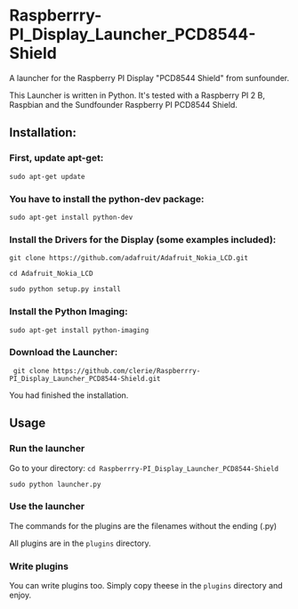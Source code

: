 # Raspberrry-PI_Display_Launcher_PCD8544-Shield
A launcher for the Raspberry PI Display "PCD8544 Shield" from sunfounder.

This Launcher is written in Python.
It's tested with a Raspberry PI 2 B, Raspbian and the Sundfounder Raspberry PI PCD8544 Shield.

## Installation:

### First, update apt-get:

``` sudo apt-get update ```

### You have to install the python-dev package:

``` sudo apt-get install python-dev ```

### Install the Drivers for the Display (some examples included):

``` git clone https://github.com/adafruit/Adafruit_Nokia_LCD.git ```

``` cd Adafruit_Nokia_LCD ```

``` sudo python setup.py install ```

### Install the Python Imaging:
 
``` sudo apt-get install python-imaging ```

### Download the Launcher:

``` git clone https://github.com/clerie/Raspberrry-PI_Display_Launcher_PCD8544-Shield.git```

You had finished the installation.

## Usage

### Run the launcher

Go to your directory:
``` cd Raspberrry-PI_Display_Launcher_PCD8544-Shield ```

``` sudo python launcher.py ```

### Use the launcher

The commands for the plugins are the filenames without the ending (.py)

All plugins are in the `plugins` directory.

### Write plugins

You can write plugins too. Simply copy theese in the `plugins` directory and enjoy.
